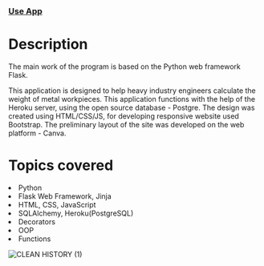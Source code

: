 
### <a href="https://weight-calculator-22.herokuapp.com/">Use App</a>

# Description
The main work of the program is based on the Python web framework Flask.

This application is designed to help heavy industry engineers calculate the weight of metal workpieces. 
This application functions with the help of the Heroku server, using the open source database - Postgre. 
The design was created using HTML/CSS/JS, for developing responsive website used Bootstrap.
The preliminary layout of the site was developed on the web platform - Сanva.


# Topics covered

<li>Python</li>

<li>Flask Web Framework, Jinja</li>

<li>HTML, CSS, JavaScript

<li>SQLAlchemy, Heroku(PostgreSQL)</li>

<li>Decorators</li>

<li>OOP</li>

<li>Functions</li>


![CLEAN HISTORY (1)](https://user-images.githubusercontent.com/98818064/190400336-2a8ce6b3-e3b9-4f34-9914-9e0308c9ccf7.png)

